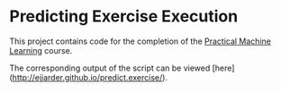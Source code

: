# Predicting Exercise Execution

This project contains code for the completion of the [Practical Machine
Learning](https://class.coursera.org/predmachlearn-010) course.

The corresponding output of the script can be viewed [here]
(http://ejjarder.github.io/predict.exercise/).
